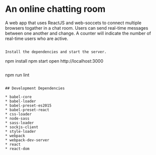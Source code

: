 An online chatting room
=====================

A web app that uses ReactJS and web-soccets to connect multiple browsers togather in a chat room. Users can send real-time messages between one another and change. A counter will indicate the number of real-time users who are active. 

```

Install the dependencies and start the server.

```
npm install
npm start
open http://localhost:3000
```
```
npm run lint
```

## Development Dependencies

* babel-core
* babel-loader
* babel-preset-es2015
* babel-preset-react
* css-loader
* node-sass
* sass-loader
* sockjs-client
* style-loader
* webpack
* webpack-dev-server
* react
* react-dom

